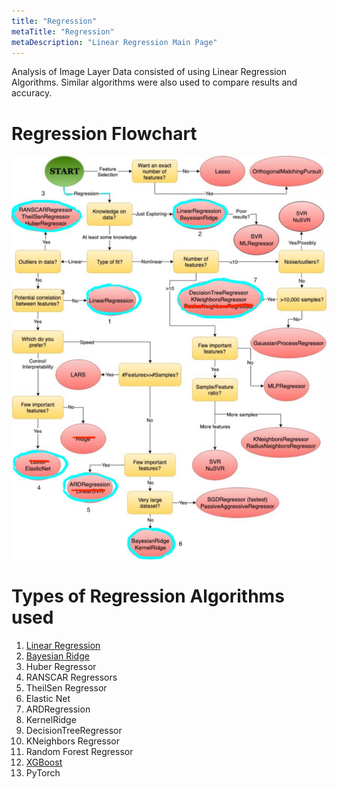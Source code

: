 ```yaml
---
title: "Regression"
metaTitle: "Regression"
metaDescription: "Linear Regression Main Page"
---
```


Analysis of Image Layer Data consisted of using Linear Regression Algorithms. Similar
algorithms were also used to compare results and accuracy.

# Regression Flowchart

<img src="img/flowchart.jpeg"/>



# Types of Regression Algorithms used    

1. [Linear Regression](Regression/LinearRegression)
2. [Bayesian Ridge](Regression/bayesian)
3. Huber Regressor
4. RANSCAR Regressors
5. TheilSen Regressor
6. Elastic Net
7. ARDRegression
8. KernelRidge
9. DecisionTreeRegressor
10. KNeighbors Regressor
11. Random Forest Regressor
12. [XGBoost](Regression/xgboost)
13. PyTorch
